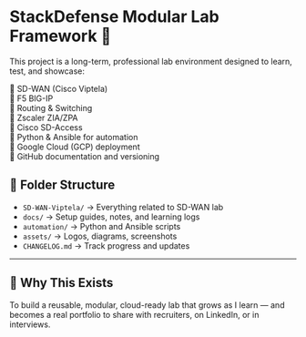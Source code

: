 # StackDefense Modular Lab Framework 🚀

This project is a long-term, professional lab environment designed to learn, test, and showcase:

🔹 SD-WAN (Cisco Viptela)  
🔹 F5 BIG-IP  
🔹 Routing & Switching  
🔹 Zscaler ZIA/ZPA  
🔹 Cisco SD-Access  
🔹 Python & Ansible for automation  
🔹 Google Cloud (GCP) deployment  
🔹 GitHub documentation and versioning  

## 📂 Folder Structure

- `SD-WAN-Viptela/` → Everything related to SD-WAN lab  
- `docs/` → Setup guides, notes, and learning logs  
- `automation/` → Python and Ansible scripts  
- `assets/` → Logos, diagrams, screenshots  
- `CHANGELOG.md` → Track progress and updates

---

## 🎯 Why This Exists

To build a reusable, modular, cloud-ready lab that grows as I learn — and becomes a real portfolio to share with recruiters, on LinkedIn, or in interviews.

<!-- TODO: Add folder structure and quick links once lab modules are ready -->

